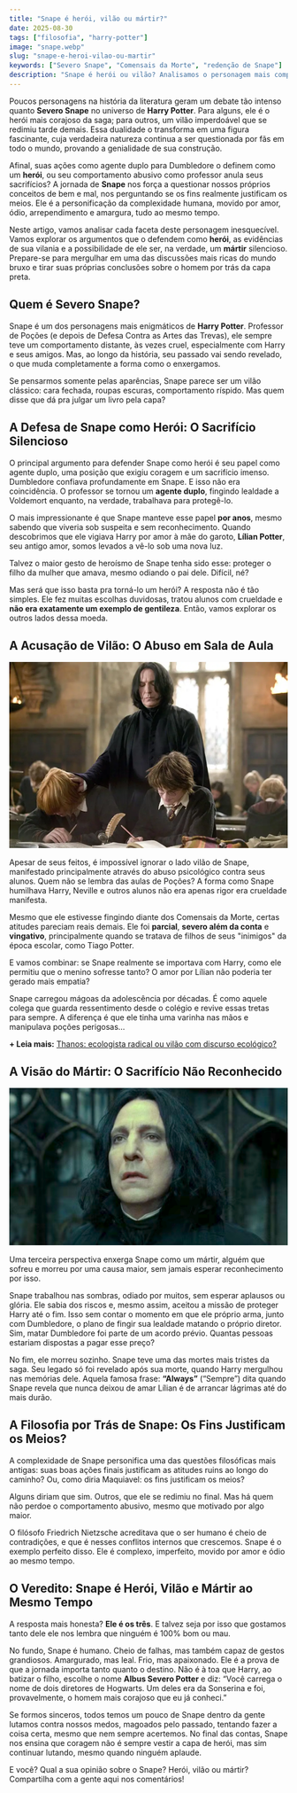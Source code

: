 ```yaml
---
title: "Snape é herói, vilão ou mártir?"
date: 2025-08-30
tags: ["filosofia", "harry-potter"]
image: "snape.webp"
slug: "snape-e-heroi-vilao-ou-martir"
keywords: ["Severo Snape", "Comensais da Morte", "redenção de Snape"]
description: "Snape é herói ou vilão? Analisamos o personagem mais complexo de Harry Potter para desvendar sua verdadeira natureza."
---
```


Poucos personagens na história da literatura geram um debate tão intenso quanto **Severo Snape** no universo de **Harry Potter**. Para alguns, ele é o herói mais corajoso da saga; para outros, um vilão imperdoável que se redimiu tarde demais. Essa dualidade o transforma em uma figura fascinante, cuja verdadeira natureza continua a ser questionada por fãs em todo o mundo, provando a genialidade de sua construção.

Afinal, suas ações como agente duplo para Dumbledore o definem como um **herói**, ou seu comportamento abusivo como professor anula seus sacrifícios? A jornada de **Snape** nos força a questionar nossos próprios conceitos de bem e mal, nos perguntando se os fins realmente justificam os meios. Ele é a personificação da complexidade humana, movido por amor, ódio, arrependimento e amargura, tudo ao mesmo tempo.

Neste artigo, vamos analisar cada faceta deste personagem inesquecível. Vamos explorar os argumentos que o defendem como **herói**, as evidências de sua vilania e a possibilidade de ele ser, na verdade, um **mártir** silencioso. Prepare-se para mergulhar em uma das discussões mais ricas do mundo bruxo e tirar suas próprias conclusões sobre o homem por trás da capa preta.

## Quem é Severo Snape?

Snape é um dos personagens mais enigmáticos de **Harry Potter**. Professor de Poções (e depois de Defesa Contra as Artes das Trevas), ele sempre teve um comportamento distante, às vezes cruel, especialmente com Harry e seus amigos. Mas, ao longo da história, seu passado vai sendo revelado, o que muda completamente a forma como o enxergamos.

Se pensarmos somente pelas aparências, Snape parece ser um vilão clássico: cara fechada, roupas escuras, comportamento ríspido. Mas quem disse que dá pra julgar um livro pela capa?

## A Defesa de Snape como Herói: O Sacrifício Silencioso

O principal argumento para defender Snape como herói é seu papel como agente duplo, uma posição que exigiu coragem e um sacrifício imenso. Dumbledore confiava profundamente em Snape. E isso não era coincidência. O professor se tornou um **agente duplo**, fingindo lealdade a Voldemort enquanto, na verdade, trabalhava para protegê-lo.

O mais impressionante é que Snape manteve esse papel **por anos**, mesmo sabendo que viveria sob suspeita e sem reconhecimento. Quando descobrimos que ele vigiava Harry por amor à mãe do garoto, **Lílian Potter**, seu antigo amor, somos levados a vê-lo sob uma nova luz.

Talvez o maior gesto de heroísmo de Snape tenha sido esse: proteger o filho da mulher que amava, mesmo odiando o pai dele. Difícil, né?

Mas será que isso basta pra torná-lo um herói? A resposta não é tão simples. Ele fez muitas escolhas duvidosas, tratou alunos com crueldade e **não era exatamente um exemplo de gentileza**. Então, vamos explorar os outros lados dessa moeda.

## A Acusação de Vilão: O Abuso em Sala de Aula

![severus](severus.webp)

Apesar de seus feitos, é impossível ignorar o lado vilão de Snape, manifestado principalmente através do abuso psicológico contra seus alunos. Quem não se lembra das aulas de Poções? A forma como Snape humilhava Harry, Neville e outros alunos não era apenas rigor era crueldade manifesta.

Mesmo que ele estivesse fingindo diante dos Comensais da Morte, certas atitudes pareciam reais demais. Ele foi **parcial**, **severo além da conta** e **vingativo**, principalmente quando se tratava de filhos de seus "inimigos" da época escolar, como Tiago Potter.

E vamos combinar: se Snape realmente se importava com Harry, como ele permitiu que o menino sofresse tanto? O amor por Lílian não poderia ter gerado mais empatia?

Snape carregou mágoas da adolescência por décadas. É como aquele colega que guarda ressentimento desde o colégio e revive essas tretas para sempre. A diferença é que ele tinha uma varinha nas mãos e manipulava poções perigosas...

**+ Leia mais:** [Thanos: ecologista radical ou vilão com discurso ecológico?](https://nerdatico.com.br/thanos-e-um-ecologista-radical-ou-so-vilao-com-um-bom-discurso/)

## A Visão do Mártir: O Sacrifício Não Reconhecido

![snape](harry-potter-snape.webp)

Uma terceira perspectiva enxerga Snape como um mártir, alguém que sofreu e morreu por uma causa maior, sem jamais esperar reconhecimento por isso.

Snape trabalhou nas sombras, odiado por muitos, sem esperar aplausos ou glória. Ele sabia dos riscos e, mesmo assim, aceitou a missão de proteger Harry até o fim. Isso sem contar o momento em que ele próprio arma, junto com Dumbledore, o plano de fingir sua lealdade matando o próprio diretor. Sim, matar Dumbledore foi parte de um acordo prévio. Quantas pessoas estariam dispostas a pagar esse preço?

No fim, ele morreu sozinho. Snape teve uma das mortes mais tristes da saga. Seu legado só foi revelado após sua morte, quando Harry mergulhou nas memórias dele. Aquela famosa frase: **“Always”** (“Sempre”) dita quando Snape revela que nunca deixou de amar Lílian é de arrancar lágrimas até do mais durão.

## A Filosofia por Trás de Snape: Os Fins Justificam os Meios?

A complexidade de Snape personifica uma das questões filosóficas mais antigas: suas boas ações finais justificam as atitudes ruins ao longo do caminho? Ou, como diria Maquiavel: os fins justificam os meios?

Alguns diriam que sim. Outros, que ele se redimiu no final. Mas há quem não perdoe o comportamento abusivo, mesmo que motivado por algo maior.

O filósofo Friedrich Nietzsche acreditava que o ser humano é cheio de contradições, e que é nesses conflitos internos que crescemos. Snape é o exemplo perfeito disso. Ele é complexo, imperfeito, movido por amor e ódio ao mesmo tempo.

## O Veredito: Snape é Herói, Vilão e Mártir ao Mesmo Tempo

A resposta mais honesta? **Ele é os três**. E talvez seja por isso que gostamos tanto dele ele nos lembra que ninguém é 100% bom ou mau.

No fundo, Snape é humano. Cheio de falhas, mas também capaz de gestos grandiosos. Amargurado, mas leal. Frio, mas apaixonado. Ele é a prova de que a jornada importa tanto quanto o destino. Não é à toa que Harry, ao batizar o filho, escolhe o nome **Albus Severo Potter** e diz: “Você carrega o nome de dois diretores de Hogwarts. Um deles era da Sonserina e foi, provavelmente, o homem mais corajoso que eu já conheci.”

Se formos sinceros, todos temos um pouco de Snape dentro da gente lutamos contra nossos medos, magoados pelo passado, tentando fazer a coisa certa, mesmo que nem sempre acertemos. No final das contas, Snape nos ensina que coragem não é sempre vestir a capa de herói, mas sim continuar lutando, mesmo quando ninguém aplaude.

E você? Qual a sua opinião sobre o Snape? Herói, vilão ou mártir? Compartilha com a gente aqui nos comentários!